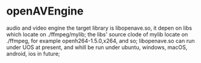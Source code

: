 # openAVEngine
audio and video engine
the target library is libopenave.so, it depen on libs which locate on ./ffmpeg/mylib;
the libs' source clode of mylib locate on ./ffmpeg, for example openh264-1.5.0,x264, 
and so;
libopenave.so can run under UOS at present, and whill be run under ubuntu, windows,
macOS, android, ios in future;

